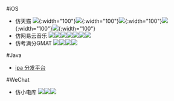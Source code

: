 #iOS
* 仿天猫
    ![](/iOS/Tmall/1.png){:width="100"}![](/iOS/Tmall/2.png){:width="100"}![](/iOS/Tmall/3.png){:width="100"}![](/iOS/Tmall/4.png){:width="100"}![](/iOS/Tmall/5.png){:width="100"}
* 仿网易云音乐
    ![](/iOS/Music163/1.png)![](/iOS/Music163/2.png)![](/iOS/Music163/3.png)![](/iOS/Music163/4.png)![](/iOS/Music163/5.png)![](/iOS/Music163/6.png)![](/iOS/Music163/7.png)
* 仿考满分GMAT
    ![](/iOS/KGMAT/1.png)![](/iOS/KGMAT/2.png)![](/iOS/KGMAT/3.png)![](/iOS/KGMAT/4.png)

#Java
* [ipa 分发平台](https://hublot.wang:8080)

#WeChat

* 仿小电库
	![](/WeChat/xiaodianku/1.png)![](/WeChat/xiaodianku/2.png)![](/WeChat/xiaodianku/3.png)